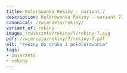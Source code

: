 ```yaml
---
title: Kolorowanka Rekiny - wariant 7
description: Kolorowanka Rekiny - wariant 7
canonical: /zwierzeta/rekiny/
variant_of: rekiny
image: /zwierzeta/rekiny/7/rekiny-7.svg
pdf: /zwierzeta/rekiny/7/rekiny-7.pdf
alt: "rekiny do druku i pokolorowania"
tags:
- zwierzeta
- rekiny
---
```

